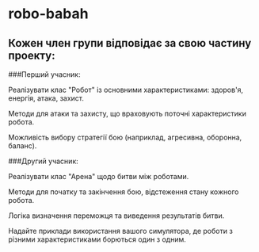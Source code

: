 # robo-babah

## Кожен член групи відповідає за свою частину проекту:

###Перший учасник:

Реалізувати клас "Робот" із основними характеристиками: здоров'я, енергія, атака, захист. 

Методи для атаки та захисту, що враховують поточні характеристики робота. 

Можливість вибору стратегії бою (наприклад, агресивна, оборонна, баланс). 

###Другий учасник:

Реалізувати клас "Арена" щодо битви між роботами. 

Методи для початку та закінчення бою, відстеження стану кожного робота. 

Логіка визначення переможця та виведення результатів битви. 


Надайте приклади використання вашого симулятора, де роботи з різними характеристиками борються один з одним. 
